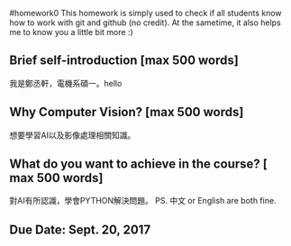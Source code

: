 #homework0
This homework is simply used to check if all students know how to work with git and github (no credit).
At the sametime, it also helps me to know you a little bit more :)

## Brief self-introduction [max 500 words]
我是鄭丞軒，電機系碩一。hello
## Why Computer Vision? [max 500 words]
想要學習AI以及影像處理相關知識。
## What do you want to achieve in the course? [ max 500 words]
對AI有所認識，學會PYTHON解決問題。
PS. 中文 or English are both fine.

## Due Date: Sept. 20, 2017
